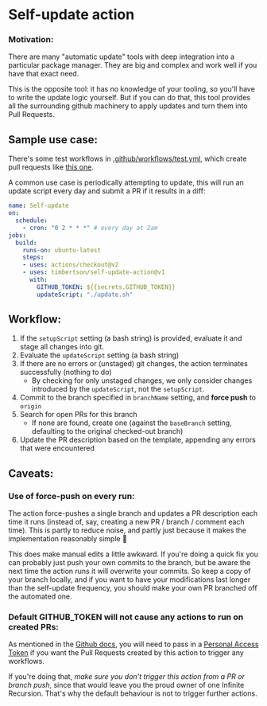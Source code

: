 # Self-update action

### Motivation:

There are many "automatic update" tools with deep integration into a particular package manager. They are big and complex and work well if you have that exact need.

This is the opposite tool: it has no knowledge of your tooling, so you'll have to write the update logic yourself. But if you can do that, this tool provides all the surrounding github machinery to apply updates and turn them into Pull Requests.

## Sample use case:

There's some test workflows in [.github/workflows/test.yml](https://github.com/timbertson/self-update-action/blob/main/.github/workflows/test.yml), which create pull requests like [this one](https://github.com/timbertson/self-update-action/pull/6).

A common use case is periodically attempting to update, this will run an update script every day and submit a PR if it results in a diff:


```yml
name: Self-update
on:
  schedule:
    - cron: "0 2 * * *" # every day at 2am
jobs:
  build:
    runs-on: ubuntu-latest
    steps:
    - uses: actions/checkout@v2
    - uses: timbertson/self-update-action@v1
      with:
        GITHUB_TOKEN: ${{secrets.GITHUB_TOKEN}}
        updateScript: "./update.sh"
```


## Workflow:

1. If the `setupScript` setting (a bash string) is provided, evaluate it and stage all changes into git.
2. Evaluate the `updateScript` setting (a bash string)
3. If there are no errors or (unstaged) git changes, the action terminates successfully (nothing to do)
   - By checking for only unstaged changes, we only consider changes introduced by the `updateScript`, not the `setupScript`.
4. Commit to the branch specified in `branchName` setting, and **force push** to `origin`
5. Search for open PRs for this branch
   - If none are found, create one (against the `baseBranch` setting, defaulting to the original checked-out branch)
6. Update the PR description based on the template, appending any errors that were encountered

## Caveats:

### Use of force-push on every run:

The action force-pushes a single branch and updates a PR description each time it runs (instead of, say, creating a new PR / branch / comment each time). This is partly to reduce noise, and partly just because it makes the implementation reasonably simple :shrug:

This does make manual edits a little awkward. If you're doing a quick fix you can probably just push your own commits to the branch, but be aware the next time the action runs it will overwrite your commits. So keep a copy of your branch locally, and if you want to have your modifications last longer than the self-update frequency, you should make your own PR branched off the automated one.

### Default GITHUB_TOKEN will not cause any actions to run on created PRs:

As mentioned in the [Github docs](https://docs.github.com/en/free-pro-team@latest/actions/reference/authentication-in-a-workflow), you will need to pass in a [Personal Access Token](https://docs.github.com/en/free-pro-team@latest/github/authenticating-to-github/creating-a-personal-access-token) if you want the Pull Requests created by this action to trigger any workflows.

If you're doing that, _make sure you don't trigger this action from a PR or branch push_, since that would leave you the proud owner of one Infinite Recursion. That's why the default behaviour is not to trigger further actions.
